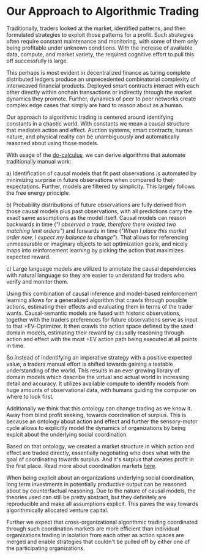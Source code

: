 # Our Approach to Algorithmic Trading

Traditionally, traders looked at the market, identified patterns, and then formulated strategies to exploit those patterns for a profit. Such strategies often require constant maintenance and monitoring, with some of them only being profitable under unknown conditions. With the increase of available data, compute, and market variety, the required cognitive effort to pull this off successfully is large.

This perhaps is most evident in decentralized finance as turing complete distributed ledgers produce an unprecedented combinatorial complexity of interweaved financial products. Deployed smart contracts interact with each other directly within onchain transactions or indirectly through the market dynamics they promote. Further, dynamics of peer to peer networks create complex edge cases that simply are hard to reason about as a human.

Our approach to algorithmic trading is centered around identifying constants in a chaotic world. With constants we mean a causal structure that mediates action and effect. Auction systems, smart contracts, human nature, and physical reality can be unambiguously and automatically reasoned about using those models.

With usage of the [do-calculus](https://en.wikipedia.org/wiki/Causal_model), we can derive algorithms that automate traditionally manual work:

a) Identification of causal models that fit past observations is automated by minimizing surprise in future observations when compared to their expectations. Further, models are filtered by simplicity. This largely follows the free energy principle.

b) Probability distributions of future observations are fully derived from those causal models plus past observations, with all predictions carry the exact same assumptions as the model itself. Causal models can reason backwards in time (_"I observed a trade, therefore there existed two matching limit orders"_) and forwards in time (_"When I place this market order now, I expect my balance to change"_). That allows for referencing unmeasurable or imaginary objects to set optimization goals, and nicely maps into reinforcement learning by picking the action that maximizes expected reward.

c) Large language models are utilized to annotate the causal dependencies with natural language so they are easier to understand for traders who verify and monitor them.

Using this combination of causal inference and model-based reinforcement learning allows for a generalized algorithm that crawls through possible actions, estimating their effects and evaluating them in terms of the trader wants. Causal-semantic models are fused with historic observations, together with the traders preferences for future observations serve as input to that +EV-Optimizer. It then crawls the action space defined by the used domain models, estimating their reward by causally reasoning through action and effect with the most +EV action path being executed at all points in time.

So instead of indentifying an imperative strategy with a positive expected value, a traders manual effort is shifted towards gaining a testable understanding of the world. This results in an ever growing library of domain models which describe the virtual and actual world in increasing detail and accuracy. It utilizes available compute to identify models from huge amounts of observational data, with humans guiding the computer on where to look first.

Additionally we think that this ontology can change trading as we know it. Away from blind profit seeking, towards coordination of surplus. This is because an ontology about action and effect and further the sensory-motor cycle allows to explicitly model the dynamics of organizations by being explcit about the underlying social coordination.

Based on that ontology, we created a market structure in which action and effect are traded directly, essentially negotiating who does what with the goal of coordinating towards surplus. And it's surplus that creates profit in the first place. Read more about coordination markets [here](https://github.com/BrunoZell/ask.network).

When being explicit about an organizations underlying social coordination, long term investments in potentially productive output can be reasoned about by counterfactual reasoning. Due to the nature of causal models, the theories used can still be pretty abstract, but they definitely are reproducible and make all assumptions explicit. This paves the way towards algorithmically allocated venture capital.

Further we expect that cross-organizational algorithmic trading coordinated through such coordination markets are more efficient than individual organizations trading in isolation from each other as action spaces are merged and enable strategies that couldn't be pulled off by either one of the participating organizations.
